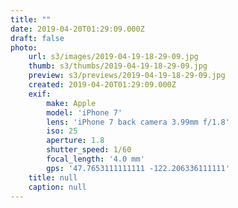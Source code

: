 ```yaml
---
title: ""
date: 2019-04-20T01:29:09.000Z
draft: false
photo:
    url: s3/images/2019-04-19-18-29-09.jpg
    thumb: s3/thumbs/2019-04-19-18-29-09.jpg
    preview: s3/previews/2019-04-19-18-29-09.jpg
    created: 2019-04-20T01:29:09.000Z
    exif:
        make: Apple
        model: 'iPhone 7'
        lens: 'iPhone 7 back camera 3.99mm f/1.8'
        iso: 25
        aperture: 1.8
        shutter_speed: 1/60
        focal_length: '4.0 mm'
        gps: '47.7653111111111 -122.206336111111'
    title: null
    caption: null
---
```


